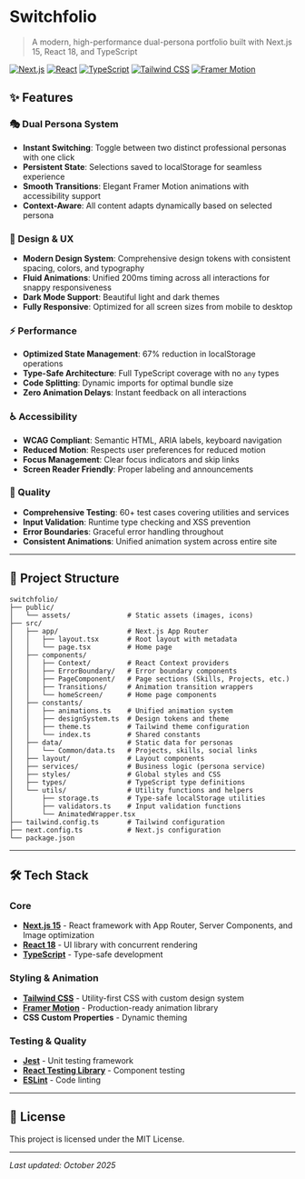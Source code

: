 # Switchfolio

> A modern, high-performance dual-persona portfolio built with Next.js 15, React 18, and TypeScript

[![Next.js](https://img.shields.io/badge/Next.js-15.5.4-black)](https://nextjs.org/)
[![React](https://img.shields.io/badge/React-18.3.1-blue)](https://reactjs.org/)
[![TypeScript](https://img.shields.io/badge/TypeScript-5.0.0-blue)](https://www.typescriptlang.org/)
[![Tailwind CSS](https://img.shields.io/badge/Tailwind-3.4.1-38B2AC)](https://tailwindcss.com/)
[![Framer Motion](https://img.shields.io/badge/Framer_Motion-11.15.0-purple)](https://www.framer.com/motion/)

## ✨ Features

### 🎭 Dual Persona System
- **Instant Switching**: Toggle between two distinct professional personas with one click
- **Persistent State**: Selections saved to localStorage for seamless experience
- **Smooth Transitions**: Elegant Framer Motion animations with accessibility support
- **Context-Aware**: All content adapts dynamically based on selected persona

### 🎨 Design & UX
- **Modern Design System**: Comprehensive design tokens with consistent spacing, colors, and typography
- **Fluid Animations**: Unified 200ms timing across all interactions for snappy responsiveness
- **Dark Mode Support**: Beautiful light and dark themes
- **Fully Responsive**: Optimized for all screen sizes from mobile to desktop

### ⚡ Performance
- **Optimized State Management**: 67% reduction in localStorage operations
- **Type-Safe Architecture**: Full TypeScript coverage with no `any` types
- **Code Splitting**: Dynamic imports for optimal bundle size
- **Zero Animation Delays**: Instant feedback on all interactions

### ♿ Accessibility
- **WCAG Compliant**: Semantic HTML, ARIA labels, keyboard navigation
- **Reduced Motion**: Respects user preferences for reduced motion
- **Focus Management**: Clear focus indicators and skip links
- **Screen Reader Friendly**: Proper labeling and announcements

### 🧪 Quality
- **Comprehensive Testing**: 60+ test cases covering utilities and services
- **Input Validation**: Runtime type checking and XSS prevention
- **Error Boundaries**: Graceful error handling throughout
- **Consistent Animations**: Unified animation system across entire site

---

## 📁 Project Structure

```
switchfolio/
├── public/
│   └── assets/              # Static assets (images, icons)
├── src/
│   ├── app/                 # Next.js App Router
│   │   ├── layout.tsx       # Root layout with metadata
│   │   └── page.tsx         # Home page
│   ├── components/
│   │   ├── Context/         # React Context providers
│   │   ├── ErrorBoundary/   # Error boundary components
│   │   ├── PageComponent/   # Page sections (Skills, Projects, etc.)
│   │   ├── Transitions/     # Animation transition wrappers
│   │   └── homeScreen/      # Home page components
│   ├── constants/
│   │   ├── animations.ts    # Unified animation system
│   │   ├── designSystem.ts  # Design tokens and theme
│   │   ├── theme.ts         # Tailwind theme configuration
│   │   └── index.ts         # Shared constants
│   ├── data/                # Static data for personas
│   │   └── Common/data.ts   # Projects, skills, social links
│   ├── layout/              # Layout components
│   ├── services/            # Business logic (persona service)
│   ├── styles/              # Global styles and CSS
│   ├── types/               # TypeScript type definitions
│   └── utils/               # Utility functions and helpers
│       ├── storage.ts       # Type-safe localStorage utilities
│       ├── validators.ts    # Input validation functions
│       └── AnimatedWrapper.tsx
├── tailwind.config.ts       # Tailwind configuration
├── next.config.ts           # Next.js configuration
└── package.json
```

---

## 🛠️ Tech Stack

### Core
- **[Next.js 15](https://nextjs.org/)** - React framework with App Router, Server Components, and Image optimization
- **[React 18](https://react.dev/)** - UI library with concurrent rendering
- **[TypeScript](https://www.typescriptlang.org/)** - Type-safe development

### Styling & Animation
- **[Tailwind CSS](https://tailwindcss.com/)** - Utility-first CSS with custom design system
- **[Framer Motion](https://www.framer.com/motion/)** - Production-ready animation library
- **CSS Custom Properties** - Dynamic theming

### Testing & Quality
- **[Jest](https://jestjs.io/)** - Unit testing framework
- **[React Testing Library](https://testing-library.com/react)** - Component testing
- **[ESLint](https://eslint.org/)** - Code linting

---

## 📝 License

This project is licensed under the MIT License.

---

*Last updated: October 2025*
